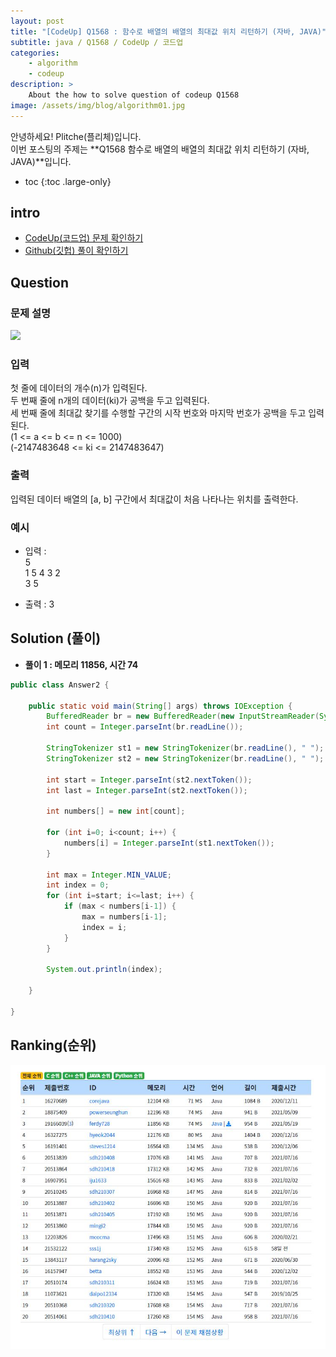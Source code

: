 ```yaml
---
layout: post
title: "[CodeUp] Q1568 : 함수로 배열의 배열의 최대값 위치 리턴하기 (자바, JAVA)"
subtitle: java / Q1568 / CodeUp / 코드업
categories:
    - algorithm
    - codeup
description: >
    About the how to solve question of codeup Q1568
image: /assets/img/blog/algorithm01.jpg
---
```


안녕하세요! Plitche(플리체)입니다.  
이번 포스팅의 주제는 **Q1568 함수로 배열의 배열의 최대값 위치 리턴하기 (자바, JAVA)**입니다.

* toc
{:toc .large-only}

## intro
* [CodeUp(코드업) 문제 확인하기](https://codeup.kr/problem.php?id=1568)  
* [Github(깃헙) 풀이 확인하기](https://github.com/plitche/CodeUp_Solution/tree/master/Q1501~Q1600/Q1568)  

## Question
### 문제 설명
![](/assets/post/codeup/Q1501~Q1599/20211120_02/01.JPG)  

### 입력
첫 줄에 데이터의 개수(n)가 입력된다.  
두 번째 줄에 n개의 데이터(ki)가 공백을 두고 입력된다.  
세 번째 줄에 최대값 찾기를 수행할 구간의 시작 번호와 마지막 번호가 공백을 두고 입력된다.  
(1 <= a <= b <= n <= 1000)  
(-2147483648 <= ki <= 2147483647)  

### 출력
입력된 데이터 배열의 [a, b] 구간에서 최대값이 처음 나타나는 위치를 출력한다.  

### 예시
* 입력 :  
5  
1 5 4 3 2  
3 5  
  
* 출력 : 3  

## Solution (풀이)
* **풀이 1 : 메모리 11856, 시간 74**  

```java
public class Answer2 {

    public static void main(String[] args) throws IOException {
    	BufferedReader br = new BufferedReader(new InputStreamReader(System.in));
    	int count = Integer.parseInt(br.readLine());
    	
    	StringTokenizer st1 = new StringTokenizer(br.readLine(), " ");
    	StringTokenizer st2 = new StringTokenizer(br.readLine(), " ");

    	int start = Integer.parseInt(st2.nextToken());
		int last = Integer.parseInt(st2.nextToken());
		
		int numbers[] = new int[count];

    	for (int i=0; i<count; i++) {
    		numbers[i] = Integer.parseInt(st1.nextToken());
    	}

    	int max = Integer.MIN_VALUE;
    	int index = 0;
    	for (int i=start; i<=last; i++) {
    		if (max < numbers[i-1]) {
    			max = numbers[i-1];
    			index = i;
    		}
    	}
    	
    	System.out.println(index);
    	
    }
    
}
```  

## Ranking(순위)
![](/assets/post/codeup/Q1500~Q1599/20211120_02/03.JPG)  